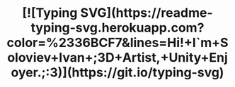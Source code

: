 <h1 align = "center">
    [![Typing SVG](https://readme-typing-svg.herokuapp.com?color=%2336BCF7&lines=Hi!+I`m+Soloviev+Ivan+;3D+Artist,+Unity+Enjoyer.;:3)](https://git.io/typing-svg)
</h1>    